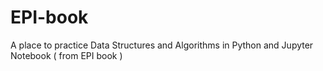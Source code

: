 # EPI-book
A place to practice Data Structures and Algorithms in Python and Jupyter Notebook ( from EPI book )
